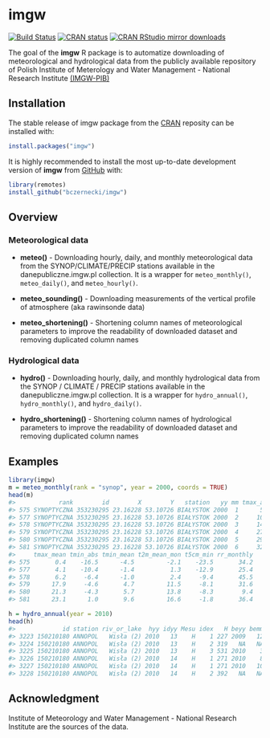 
<!-- README.md is generated from README.Rmd. Please edit that file -->

# imgw

[![Build
Status](https://travis-ci.org/bczernecki/imgw.png?branch=master)](https://travis-ci.org/bczernecki/imgw)
[![CRAN
status](https://www.r-pkg.org/badges/version/imgw)](https://cran.r-project.org/package=imgw)
[![CRAN RStudio mirror
downloads](http://cranlogs.r-pkg.org/badges/imgw)](https://cran.r-project.org/package=imgw)

The goal of the  **imgw** R package is to automatize downloading of meteorological
and hydrological data from the publicly available repository of Polish Institute of Meterology and Water Management - National Research Institute [(IMGW-PIB)](https://dane.imgw.pl/)

## Installation

The stable release of imgw package from the [CRAN](https://CRAN.R-project.org) reposity can be installed with:

``` r
install.packages("imgw")
```

It is highly recommended to install the most up-to-date development version of **imgw** from
[GitHub](https://github.com/bczernecki/imgw) with:

``` r
library(remotes)
install_github("bczernecki/imgw")
```

## Overview

### Meteorological data

  - **meteo()** - Downloading hourly, daily, and monthly meteorological
    data from the SYNOP/CLIMATE/PRECIP stations available in the
    danepubliczne.imgw.pl collection. It is a wrapper for
    `meteo_monthly()`, `meteo_daily()`, and `meteo_hourly()`.
    
  - **meteo\_sounding()** - Downloading measurements of
    the vertical profile of atmosphere (aka rawinsonde data)

  - **meteo\_shortening()** - Shortening column names of meteorological
    parameters to improve the readability of downloaded dataset and
    removing duplicated column names

### Hydrological data

  - **hydro()** - Downloading hourly, daily, and monthly hydrological
    data from the SYNOP / CLIMATE / PRECIP stations available in the
    danepubliczne.imgw.pl collection. It is a wrapper for
    `hydro_annual()`, `hydro_monthly()`, and `hydro_daily()`.

  - **hydro\_shortening()** - Shortening column names of hydrological
    parameters to improve the readability of downloaded dataset and
    removing duplicated column names

## Examples

``` r
library(imgw)
m = meteo_monthly(rank = "synop", year = 2000, coords = TRUE)
head(m)
#>            rank        id        X        Y   station   yy mm tmax_abs
#> 575 SYNOPTYCZNA 353230295 23.16228 53.10726 BIAŁYSTOK 2000  1      5.3
#> 577 SYNOPTYCZNA 353230295 23.16228 53.10726 BIAŁYSTOK 2000  2     10.6
#> 578 SYNOPTYCZNA 353230295 23.16228 53.10726 BIAŁYSTOK 2000  3     14.8
#> 579 SYNOPTYCZNA 353230295 23.16228 53.10726 BIAŁYSTOK 2000  4     27.8
#> 580 SYNOPTYCZNA 353230295 23.16228 53.10726 BIAŁYSTOK 2000  5     29.3
#> 581 SYNOPTYCZNA 353230295 23.16228 53.10726 BIAŁYSTOK 2000  6     32.6
#>     tmax_mean tmin_abs tmin_mean t2m_mean_mon t5cm_min rr_monthly
#> 575       0.4    -16.5      -4.5         -2.1    -23.5       34.2
#> 577       4.1    -10.4      -1.4          1.3    -12.9       25.4
#> 578       6.2     -6.4      -1.0          2.4     -9.4       45.5
#> 579      17.9     -4.6       4.7         11.5     -8.1       31.6
#> 580      21.3     -4.3       5.7         13.8     -8.3        9.4
#> 581      23.1      1.0       9.6         16.6     -1.8       36.4

h = hydro_annual(year = 2010)
head(h)
#>             id station riv_or_lake  hyy idyy Mesu idex   H beyy bemm bedd
#> 3223 150210180 ANNOPOL   Wisła (2) 2010   13    H    1 227 2009   12   19
#> 3224 150210180 ANNOPOL   Wisła (2) 2010   13    H    2 319   NA   NA   NA
#> 3225 150210180 ANNOPOL   Wisła (2) 2010   13    H    3 531 2010    3    3
#> 3226 150210180 ANNOPOL   Wisła (2) 2010   14    H    1 271 2010    8   29
#> 3227 150210180 ANNOPOL   Wisła (2) 2010   14    H    1 271 2010   10   27
#> 3228 150210180 ANNOPOL   Wisła (2) 2010   14    H    2 392   NA   NA   NA
```

## Acknowledgment

Institute of Meteorology and Water Management - National Research Institute are the sources of the data.
